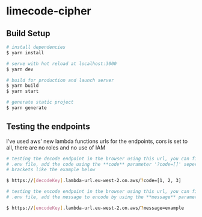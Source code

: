 # limecode-cipher

## Build Setup

```bash
# install dependencies
$ yarn install

# serve with hot reload at localhost:3000
$ yarn dev

# build for production and launch server
$ yarn build
$ yarn start

# generate static project
$ yarn generate
```

## Testing the endpoints

I've used aws' new lambda functions urls for the endpoints, cors is set to all, there are no roles and no use of IAM

```bash
# testing the decode endpoint in the browser using this url, you can find the decodeKey in the 
# .env file, add the code using the **code** parameter '?code=[]' seperated by commas in square 
# brackets like the example below

$ https://[decodeKey].lambda-url.eu-west-2.on.aws/?code=[1, 2, 3]

# testing the encode endpoint in the browser using this url, you can find the encodeKey in the 
# .env file, add the message to encode by using the **message** parameter '?message=MESSAGE GOES HERE'

$ https://[encodeKey].lambda-url.eu-west-2.on.aws/?message=example
```
